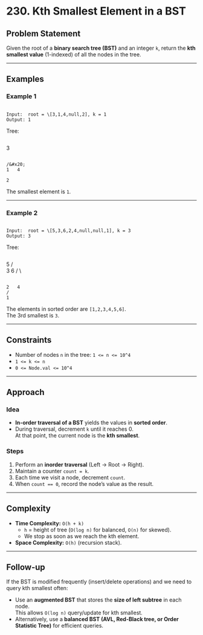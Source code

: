 # 230. Kth Smallest Element in a BST

## Problem Statement

Given the root of a **binary search tree (BST)** and an integer `k`, return the **kth smallest value** (1-indexed) of all the nodes in the tree.

---

## Examples

### Example 1

```

Input:  root = \[3,1,4,null,2], k = 1
Output: 1

```

Tree:

```

```

3

```

/&#x20;
1   4

2

```

The smallest element is `1`.

---

### Example 2

```

Input:  root = \[5,3,6,2,4,null,null,1], k = 3
Output: 3

```

Tree:

```

```

5
/ \
 3 6
/ \

```

2   4
/
1

```

The elements in sorted order are `[1,2,3,4,5,6]`.  
The 3rd smallest is `3`.

---

## Constraints

- Number of nodes `n` in the tree: `1 <= n <= 10^4`
- `1 <= k <= n`
- `0 <= Node.val <= 10^4`

---

## Approach

### Idea

- **In-order traversal of a BST** yields the values in **sorted order**.
- During traversal, decrement `k` until it reaches 0.  
  At that point, the current node is the **kth smallest**.

### Steps

1. Perform an **inorder traversal** (Left → Root → Right).
2. Maintain a counter `count = k`.
3. Each time we visit a node, decrement `count`.
4. When `count == 0`, record the node’s value as the result.

---

## Complexity

- **Time Complexity:** `O(h + k)`
  - `h` = height of tree (`O(log n)` for balanced, `O(n)` for skewed).
  - We stop as soon as we reach the kth element.
- **Space Complexity:** `O(h)` (recursion stack).

---

## Follow-up

If the BST is modified frequently (insert/delete operations) and we need to query kth smallest often:

- Use an **augmented BST** that stores the **size of left subtree** in each node.  
  This allows `O(log n)` query/update for kth smallest.
- Alternatively, use a **balanced BST (AVL, Red-Black tree, or Order Statistic Tree)** for efficient queries.
